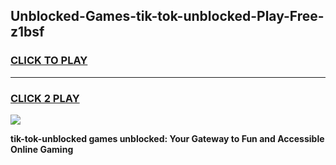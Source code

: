 
## Unblocked-Games-tik-tok-unblocked-Play-Free-z1bsf
<h3>
<a href="https://premium76.site?title=tik-tok-unblocked&ref=23A">CLICK TO PLAY</a></h3>
<hr>

<h3>
<a href="https://premium76.site?title=tik-tok-unblocked&ref=23A">CLICK 2 PLAY</a>
  
</h3>

<a href="https://premium76.site?title=tik-tok-unblocked&ref=23A"><img src="https://clearcache.store/games.png"></a>


**tik-tok-unblocked games unblocked: Your Gateway to Fun and Accessible Online Gaming**
